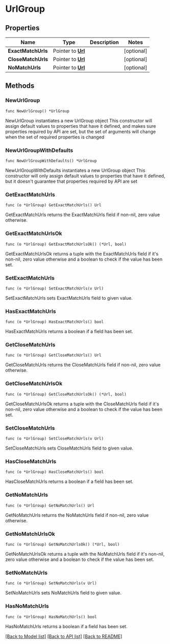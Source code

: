 # UrlGroup

## Properties

Name | Type | Description | Notes
------------ | ------------- | ------------- | -------------
**ExactMatchUrls** | Pointer to [**Url**](Url.md) |  | [optional] 
**CloseMatchUrls** | Pointer to [**Url**](Url.md) |  | [optional] 
**NoMatchUrls** | Pointer to [**Url**](Url.md) |  | [optional] 

## Methods

### NewUrlGroup

`func NewUrlGroup() *UrlGroup`

NewUrlGroup instantiates a new UrlGroup object
This constructor will assign default values to properties that have it defined,
and makes sure properties required by API are set, but the set of arguments
will change when the set of required properties is changed

### NewUrlGroupWithDefaults

`func NewUrlGroupWithDefaults() *UrlGroup`

NewUrlGroupWithDefaults instantiates a new UrlGroup object
This constructor will only assign default values to properties that have it defined,
but it doesn't guarantee that properties required by API are set

### GetExactMatchUrls

`func (o *UrlGroup) GetExactMatchUrls() Url`

GetExactMatchUrls returns the ExactMatchUrls field if non-nil, zero value otherwise.

### GetExactMatchUrlsOk

`func (o *UrlGroup) GetExactMatchUrlsOk() (*Url, bool)`

GetExactMatchUrlsOk returns a tuple with the ExactMatchUrls field if it's non-nil, zero value otherwise
and a boolean to check if the value has been set.

### SetExactMatchUrls

`func (o *UrlGroup) SetExactMatchUrls(v Url)`

SetExactMatchUrls sets ExactMatchUrls field to given value.

### HasExactMatchUrls

`func (o *UrlGroup) HasExactMatchUrls() bool`

HasExactMatchUrls returns a boolean if a field has been set.

### GetCloseMatchUrls

`func (o *UrlGroup) GetCloseMatchUrls() Url`

GetCloseMatchUrls returns the CloseMatchUrls field if non-nil, zero value otherwise.

### GetCloseMatchUrlsOk

`func (o *UrlGroup) GetCloseMatchUrlsOk() (*Url, bool)`

GetCloseMatchUrlsOk returns a tuple with the CloseMatchUrls field if it's non-nil, zero value otherwise
and a boolean to check if the value has been set.

### SetCloseMatchUrls

`func (o *UrlGroup) SetCloseMatchUrls(v Url)`

SetCloseMatchUrls sets CloseMatchUrls field to given value.

### HasCloseMatchUrls

`func (o *UrlGroup) HasCloseMatchUrls() bool`

HasCloseMatchUrls returns a boolean if a field has been set.

### GetNoMatchUrls

`func (o *UrlGroup) GetNoMatchUrls() Url`

GetNoMatchUrls returns the NoMatchUrls field if non-nil, zero value otherwise.

### GetNoMatchUrlsOk

`func (o *UrlGroup) GetNoMatchUrlsOk() (*Url, bool)`

GetNoMatchUrlsOk returns a tuple with the NoMatchUrls field if it's non-nil, zero value otherwise
and a boolean to check if the value has been set.

### SetNoMatchUrls

`func (o *UrlGroup) SetNoMatchUrls(v Url)`

SetNoMatchUrls sets NoMatchUrls field to given value.

### HasNoMatchUrls

`func (o *UrlGroup) HasNoMatchUrls() bool`

HasNoMatchUrls returns a boolean if a field has been set.


[[Back to Model list]](../README.md#documentation-for-models) [[Back to API list]](../README.md#documentation-for-api-endpoints) [[Back to README]](../README.md)


